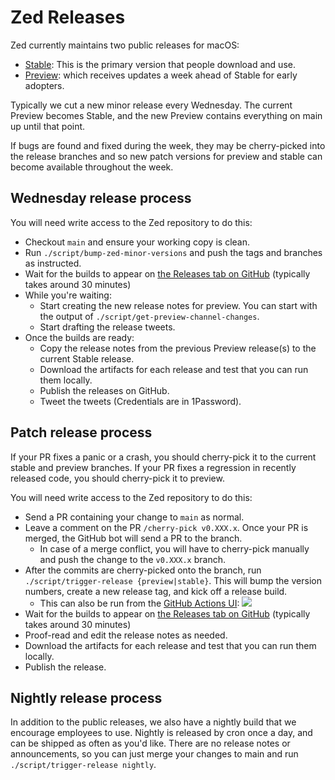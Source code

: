 # Zed Releases

Zed currently maintains two public releases for macOS:

- [Stable](https://zed.dev/download): This is the primary version that people download and use.
- [Preview](https://zed.dev/releases/preview): which receives updates a week ahead of Stable for early adopters.

Typically we cut a new minor release every Wednesday. The current Preview becomes Stable, and the new Preview contains everything on main up until that point.

If bugs are found and fixed during the week, they may be cherry-picked into the release branches and so new patch versions for preview and stable can become available throughout the week.

## Wednesday release process

You will need write access to the Zed repository to do this:

- Checkout `main` and ensure your working copy is clean.
- Run `./script/bump-zed-minor-versions` and push the tags
  and branches as instructed.
- Wait for the builds to appear on [the Releases tab on GitHub](https://github.com/zed-industries/zed/releases) (typically takes around 30 minutes)
- While you're waiting:
  - Start creating the new release notes for preview. You can start with the output of `./script/get-preview-channel-changes`.
  - Start drafting the release tweets.
- Once the builds are ready:
  - Copy the release notes from the previous Preview release(s) to the current Stable release.
  - Download the artifacts for each release and test that you can run them locally.
  - Publish the releases on GitHub.
  - Tweet the tweets (Credentials are in 1Password).

## Patch release process

If your PR fixes a panic or a crash, you should cherry-pick it to the current stable and preview branches. If your PR fixes a regression in recently released code, you should cherry-pick it to preview.

You will need write access to the Zed repository to do this:

- Send a PR containing your change to `main` as normal.
- Leave a comment on the PR `/cherry-pick v0.XXX.x`. Once your PR is merged, the GitHub bot will send a PR to the branch.
  - In case of a merge conflict, you will have to cherry-pick manually and push the change to the `v0.XXX.x` branch.
- After the commits are cherry-picked onto the branch, run `./script/trigger-release {preview|stable}`. This will bump the version numbers, create a new release tag, and kick off a release build.
  - This can also be run from the [GitHub Actions UI](https://github.com/zed-industries/zed/actions/workflows/bump_patch_version.yml):
    ![](https://github.com/zed-industries/zed/assets/1486634/9e31ae95-09e1-4c7f-9591-944f4f5b63ea)
- Wait for the builds to appear on [the Releases tab on GitHub](https://github.com/zed-industries/zed/releases) (typically takes around 30 minutes)
- Proof-read and edit the release notes as needed.
- Download the artifacts for each release and test that you can run them locally.
- Publish the release.

## Nightly release process

In addition to the public releases, we also have a nightly build that we encourage employees to use.
Nightly is released by cron once a day, and can be shipped as often as you'd like. There are no release notes or announcements, so you can just merge your changes to main and run `./script/trigger-release nightly`.
